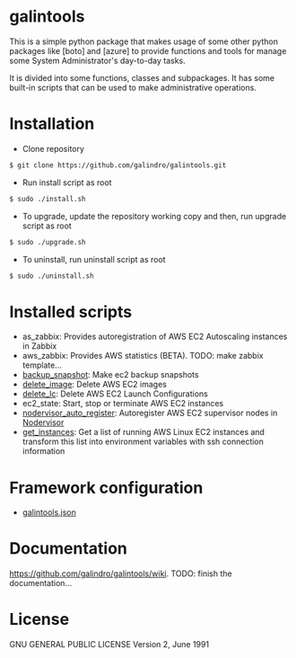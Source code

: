 # galintools
This is a simple python package that makes usage of some other python packages like [boto] and [azure] to provide functions and tools for manage some System Administrator's day-to-day tasks.

It is divided into some functions, classes and subpackages. It has some built-in scripts that can be used to make administrative operations.

# Installation

* Clone repository
```bash
$ git clone https://github.com/galindro/galintools.git
```

* Run install script as root
```bash
$ sudo ./install.sh
```

* To upgrade, update the repository working copy and then, run upgrade script as root
```bash
$ sudo ./upgrade.sh
```

* To uninstall, run uninstall script as root
```bash
$ sudo ./uninstall.sh
```

# Installed scripts
* as_zabbix: Provides autoregistration of AWS EC2 Autoscaling instances in Zabbix
* aws_zabbix: Provides AWS statistics (BETA). TODO: make zabbix template...
* [backup_snapshot](https://github.com/galindro/galintools/wiki/Script:-backup_snapshot): Make ec2 backup snapshots
* [delete_image](https://github.com/galindro/galintools/wiki/Script:-delete_image): Delete AWS EC2 images
* [delete_lc](https://github.com/galindro/galintools/wiki/Script:-delete_lc): Delete AWS EC2 Launch Configurations
* ec2_state: Start, stop or terminate AWS EC2 instances
* [nodervisor_auto_register](https://github.com/galindro/galintools/wiki/Script:-nodervisor_auto_register): Autoregister AWS EC2 supervisor nodes in [Nodervisor](https://github.com/TAKEALOT/nodervisor)
* [get_instances](https://github.com/galindro/galintools/wiki/Script:-get_instances): Get a list of running AWS Linux EC2 instances and transform this list into environment variables with ssh connection information

# Framework configuration
* [galintools.json](https://github.com/galindro/galintools/wiki/Config-File:-galintools.json)

# Documentation
https://github.com/galindro/galintools/wiki. TODO: finish the documentation...

# License
GNU GENERAL PUBLIC LICENSE Version 2, June 1991

